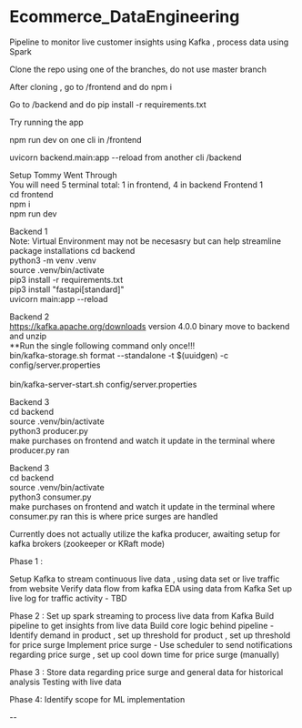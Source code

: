 # Ecommerce_DataEngineering
Pipeline to monitor live customer insights using Kafka , process data using Spark 

Clone the repo using one of the branches, do not use master branch 

After cloning , go to /frontend and do npm i 

Go to /backend and do pip install -r requirements.txt

Try running the app 

npm run dev on one cli in /frontend
  
uvicorn backend.main:app --reload from another cli /backend


Setup Tommy Went Through<br/>
You will need 5 terminal total: 1 in frontend, 4 in backend
Frontend 1<br/>
cd frontend<br/>
npm i<br/>
npm run dev<br/>

Backend 1<br/>
Note: Virtual Environment may not be necesasry but can help streamline package installations
cd backend<br/>
python3 -m venv .venv<br/>
source .venv/bin/activate<br/>
pip3 install -r requirements.txt<br/>
pip3 install "fastapi[standard]"<br/>
uvicorn main:app --reload<br/>

Backend 2<br/>
https://kafka.apache.org/downloads version 4.0.0 binary move to backend and unzip <br/>
**Run the single following command only once!!!<br/>
bin/kafka-storage.sh format --standalone -t $(uuidgen) -c config/server.properties <br/><br/>
bin/kafka-server-start.sh config/server.properties <br/>

Backend 3<br/>
cd backend<br/>
source .venv/bin/activate<br/>
python3 producer.py<br/>
make purchases on frontend and watch it update in the terminal where producer.py ran<br/>

Backend 3<br/>
cd backend<br/>
source .venv/bin/activate<br/>
python3 consumer.py<br/>
make purchases on frontend and watch it update in the terminal where consumer.py ran this is where price surges are handled<br/>


Currently does not actually utilize the kafka producer, awaiting setup for kafka brokers (zookeeper or KRaft mode)

Phase 1 :

Setup Kafka to stream continuous live data , using data set or live traffic from website
Verify data flow from kafka 
EDA using data from Kafka
Set up live log for traffic activity - TBD 






Phase 2 :
Set up spark streaming to process live data from Kafka 
Build pipeline to get insights from live data
Build core logic behind pipeline - Identify demand in product , set up threshold for product , set up threshold for price surge 
Implement price surge - Use scheduler to send notifications regarding price surge , set up cool down time for price surge (manually)

Phase 3 :
Store data regarding price surge and general data for historical analysis
Testing with live data 

Phase 4:
Identify scope for ML implementation 

--
